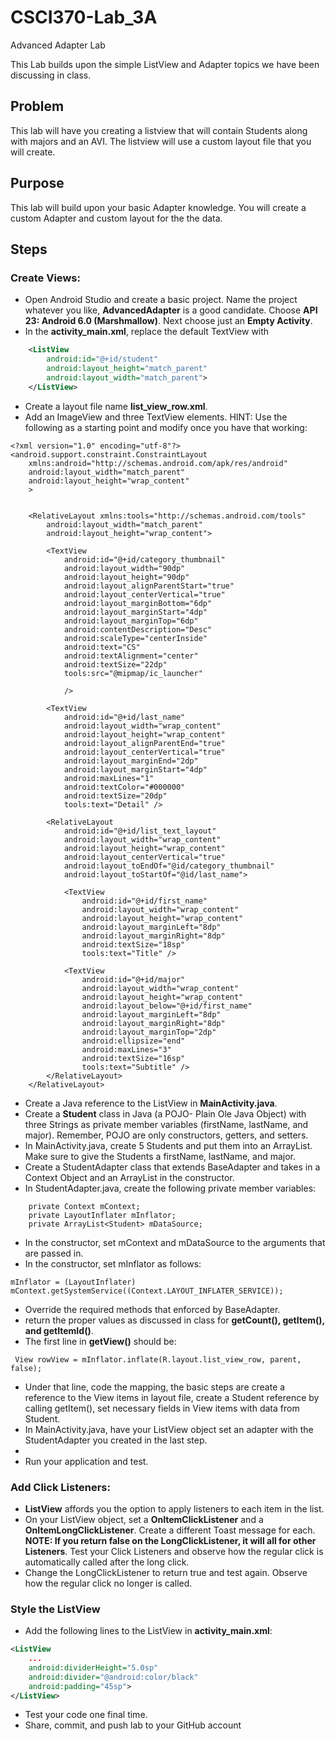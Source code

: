 # CSCI370-Lab_3A
Advanced Adapter Lab

This Lab builds upon the simple ListView and Adapter topics we have been discussing in class.

## Problem
This lab will have you creating a listview that will contain Students along with majors and an AVI. The listview will use a custom layout file that you will create.

## Purpose
This lab will build upon your basic Adapter knowledge. You will create a custom Adapter and custom layout for the the data.

## Steps
### Create Views:
* Open Android Studio and create a basic project. Name the project whatever you like, **AdvancedAdapter** is a good candidate. Choose **API 23: Android 6.0 (Marshmallow)**. Next choose just an **Empty Activity**.
* In the **activity_main.xml**, replace the default TextView with
```xml
    <ListView
        android:id="@+id/student"
        android:layout_height="match_parent"
        android:layout_width="match_parent">
    </ListView>
 ```
* Create a layout file name **list_view_row.xml**.
* Add an ImageView and three TextView elements. HINT: Use the following as a starting point and modify once you have that working:
```
<?xml version="1.0" encoding="utf-8"?>
<android.support.constraint.ConstraintLayout
    xmlns:android="http://schemas.android.com/apk/res/android"
    android:layout_width="match_parent"
    android:layout_height="wrap_content"
    >


    <RelativeLayout xmlns:tools="http://schemas.android.com/tools"
        android:layout_width="match_parent"
        android:layout_height="wrap_content">

        <TextView
            android:id="@+id/category_thumbnail"
            android:layout_width="90dp"
            android:layout_height="90dp"
            android:layout_alignParentStart="true"
            android:layout_centerVertical="true"
            android:layout_marginBottom="6dp"
            android:layout_marginStart="4dp"
            android:layout_marginTop="6dp"
            android:contentDescription="Desc"
            android:scaleType="centerInside"
            android:text="CS"
            android:textAlignment="center"
            android:textSize="22dp"
            tools:src="@mipmap/ic_launcher"

            />

        <TextView
            android:id="@+id/last_name"
            android:layout_width="wrap_content"
            android:layout_height="wrap_content"
            android:layout_alignParentEnd="true"
            android:layout_centerVertical="true"
            android:layout_marginEnd="2dp"
            android:layout_marginStart="4dp"
            android:maxLines="1"
            android:textColor="#000000"
            android:textSize="20dp"
            tools:text="Detail" />

        <RelativeLayout
            android:id="@+id/list_text_layout"
            android:layout_width="wrap_content"
            android:layout_height="wrap_content"
            android:layout_centerVertical="true"
            android:layout_toEndOf="@id/category_thumbnail"
            android:layout_toStartOf="@id/last_name">

            <TextView
                android:id="@+id/first_name"
                android:layout_width="wrap_content"
                android:layout_height="wrap_content"
                android:layout_marginLeft="8dp"
                android:layout_marginRight="8dp"
                android:textSize="18sp"
                tools:text="Title" />

            <TextView
                android:id="@+id/major"
                android:layout_width="wrap_content"
                android:layout_height="wrap_content"
                android:layout_below="@+id/first_name"
                android:layout_marginLeft="8dp"
                android:layout_marginRight="8dp"
                android:layout_marginTop="2dp"
                android:ellipsize="end"
                android:maxLines="3"
                android:textSize="16sp"
                tools:text="Subtitle" />
        </RelativeLayout>
    </RelativeLayout>
```
* Create a Java reference to the ListView in **MainActivity.java**.
* Create a **Student** class in Java (a POJO- Plain Ole Java Object) with three Strings as private member variables (firstName, lastName, and major). Remember, POJO are only constructors, getters, and setters.
* In MainActivity.java, create 5 Students and put them into an ArrayList. Make sure to give the Students a firstName, lastName, and major.
* Create a StudentAdapter class that extends BaseAdapter and takes in a Context Object and an ArrayList in the constructor.
* In StudentAdapter.java, create the following private member variables:
```
    private Context mContext;
    private LayoutInflater mInflator;
    private ArrayList<Student> mDataSource;
```
* In the constructor, set mContext and mDataSource to the arguments that are passed in.
* In the constructor, set mInflator as follows:
```
mInflator = (LayoutInflater) mContext.getSystemService((Context.LAYOUT_INFLATER_SERVICE));
```
* Override the required methods that enforced by BaseAdapter.
* return the proper values as discussed in class for **getCount(), getItem(), and getItemId()**.
* The first line in **getView()** should be:
```
 View rowView = mInflator.inflate(R.layout.list_view_row, parent, false);
```
* Under that line, code the mapping, the basic steps are create a reference to the View items in layout file, create a Student reference by calling getItem(), set necessary fields in View items with data from Student.
* In MainActivity.java, have your ListView object set an adapter with the StudentAdapter you created in the last step.
*
* Run your application and test.

### Add Click Listeners:
* **ListView** affords you the option to apply listeners to each item in the list.
* On your ListView object, set a **OnItemClickListener** and a **OnItemLongClickListener**. Create a different Toast message for each. **NOTE: If you return false on the LongClickListener, it will all for other Listeners**. Test your Click Listeners and observe how the regular click is automatically called after the long click.
* Change the LongClickListener to return true and test again. Observe how the regular click no longer is called.

### Style the ListView
* Add the following lines to the ListView in **activity_main.xml**:
```xml
<ListView
    ...
    android:dividerHeight="5.0sp"
    android:divider="@android:color/black"
    android:padding="45sp">
</ListView>
```
* Test your code one final time.
* Share, commit, and push lab to your GitHub account
